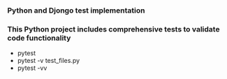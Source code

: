 ### Python and Djongo test implementation
### This Python project includes comprehensive tests to validate code functionality
* pytest
* pytest -v test_files.py
* pytest -vv